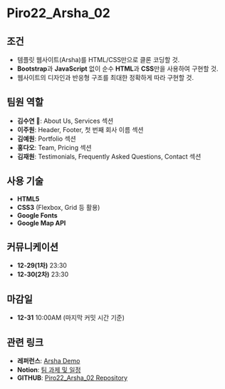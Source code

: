 # Piro22_Arsha_02

## 조건
- 템플릿 웹사이트(Arsha)를 HTML/CSS만으로 클론 코딩할 것. 
- **Bootstrap**과 **JavaScript** 없이 순수 **HTML**과 **CSS**만을 사용하여 구현할 것. 
- 웹사이트의 디자인과 반응형 구조를 최대한 정확하게 따라 구현할 것.

## 팀원 역할

- **김수연 👑**: About Us, Services 섹션
- **이주원**: Header, Footer, 첫 번째 회사 이름 섹션
- **김예원**: Portfolio 섹션
- **홍다오**: Team, Pricing 섹션
- **김재원**: Testimonials, Frequently Asked Questions, Contact 섹션


## 사용 기술

- **HTML5**
- **CSS3** (Flexbox, Grid 등 활용)
- **Google Fonts**
- **Google Map API**


## 커뮤니케이션

- **12-29(1차)** 23:30
- **12-30(2차)** 23:30


## 마감일

- **12-31** 10:00AM (마지막 커밋 시간 기준)


## 관련 링크

- **레퍼런스**: [Arsha Demo](https://bootstrapmade.com/demo/Arsha/)
- **Notion**: [팀 과제 및 일정](https://www.notion.so/16a4042295a980508548f69608b45b1d?pvs=21)
- **GITHUB**: [Piro22_Arsha_02 Repository](https://github.com/Pirogramming-22/Piro22_Arsha_02)